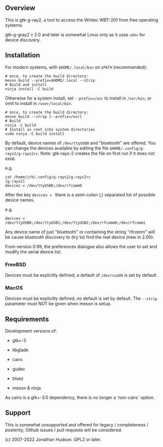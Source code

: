 ## Overview

This is gtk-g-ray2, a tool to access the Wintec WBT-201 from free operating systems.

gtk-g-gray2 v 2.0 and later is somewhat Linux only as it uses `udev` for device discovery.

## Installation

For modern systems, with `$HOME/.local/bin` on `$PATH` (recommended):

```
# once, to create the build directory:
meson build --prefix=$HOME/.local --strip
# Build and install
ninja install -C build
```

Otherwise for a system install, set `--prefix=/usr` to install in `/usr/bin`, or omit to install in `/user/local/bin`.

```
# once, to create the build directory:
meson build --strip [--prefix=/usr]
# Build
ninja -C build
# Install as root into system directories
sudo ninja -C build install
```

By default, device names of `/dev/ttyUSB0` and "bluetooth" are offered. You can change the devices available by editing the file `$HOME/.config/g-rays2/g-rays2rc`. Note: gtk-rays-2 creates the file on first run if it does not exist.

e.g.

```
cat /home/jrh/.config/g-rays2/g-rays2rc
[g-rays2]
devices = /dev/ttyUSB0;/dev/rfcomm0
```

After the key `devices = ` there is a semi-colon (;) separated list of
possible device names.

e.g.

```
devices = /dev/ttyUSB0;/dev/ttyUSB1;/dev/ttyUSB2;/dev/rfcomm0;/dev/rfcomm1
```

Any device name of just "bluetooth" or containing the string "rfcomm" will be cause bluetooth discovery to (try to) find the real device (new in 2.00).

From version 0.99, the preferences dialogue also allows the user to set and modify the serial device list.

### FreeBSD

Devices must be explicitly defined, a default of `/dev/cuaU0` is set by default.

### MacOS

Devices must be explicitly defined, no default is set by default.
The `--strip` parameter must NOT be given when meson is setup.

## Requirements

Development versions of:

* gtk+-3
* libglade
* cairo
* gudev
* bluez

* meson & ninja

As cairo is a gtk+-3.0 dependency, there is no longer a 'non-cairo` option.


## Support

This is somewhat unsupported and offered for legacy / completeness / posterity; Github issues / pull requests will be considered.

(c) 2007-2022 Jonathan Hudson. GPL2 or later.
